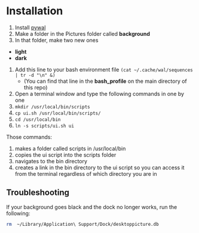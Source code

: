 # Installation

1. Install [pywal](https://github.com/dylanaraps/pywal)
1. Make a folder in the Pictures folder called **background**
1. In that folder, make two new ones
  * **light**
  * **dark**
1. Add this line to your bash environment file `(cat ~/.cache/wal/sequences | tr -d "\n" &)`
	* (You can find that line in the **bash_profile** on the main directory of this repo)
1. Open a terminal window and type the following commands in one by one
  1. `mkdir /usr/local/bin/scripts`
  1. `cp ui.sh /usr/local/bin/scripts/`
  1. `cd /usr/local/bin`
  1. `ln -s scripts/ui.sh ui`

Those commands:

1. makes a folder called scripts in /usr/local/bin
1. copies the ui script into the scripts folder
1. navigates to the bin directory
1. creates a link in the bin directory to the ui script so you can access it from the terminal regardless of which directory you are in

## Troubleshooting

If your background goes black and the dock no longer works, run the following:

```bash
rm  ~/Library/Application\ Support/Dock/desktoppicture.db
```
